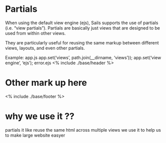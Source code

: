 
# Partials
When using the default view engine (ejs), Sails supports the use of partials (i.e. “view partials”). Partials are basically just views that are designed to be used from within other views.

They are particularly useful for reusing the same markup between different views, layouts, and even other partials.

Example:
app.js
app.set(‘views’, path.join(__dirname, ‘views’)); app.set(‘view engine’, ‘ejs’);
error.ejs
<% include ./base/header %> <h1> Other mark up here </h1> <% include ./base/footer %>

# why we use it ??
partials it like reuse the same html across multiple views we use it to help us to make large website easyer
